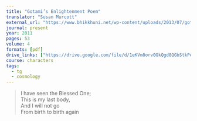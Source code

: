 ```yaml
---
title: "Gotami’s Enlightenment Poem"
translator: "Susan Murcott"
external_url: "https://www.bhikkhuni.net/wp-content/uploads/2013/07/gotamis-enlightenment-poem_winter2011.pdf"
journal: present
year: 2011
pages: 53
volume: 4
formats: [pdf]
drive_links: ["https://drive.google.com/file/d/1eKVm8orv0GkQgd8QGbStkPeI-_jfxSLz/view?usp=drivesdk"]
course: characters
tags:
  - tg
  - cosmology
---
```


> I have seen the Blessed One;  
This is my last body,  
And I will not go  
From birth to birth again
